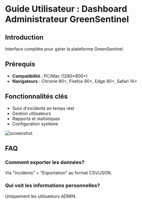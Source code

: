 # Guide Utilisateur : Dashboard Administrateur GreenSentinel

## Introduction

Interface complète pour gérer la plateforme GreenSentinel.

## Prérequis

- **Compatibilité** : PC/Mac (1280×800+)
- **Navigateurs** : Chrome 90+, Firefox 90+, Edge 90+, Safari 14+

## Fonctionnalités clés

- Suivi d'incidents en temps réel
- Gestion utilisateurs
- Rapports et statistiques
- Configuration système

![screenshot](./img/admin_login.png)

## FAQ

### Comment exporter les données?
Via "Incidents" > "Exportation" au format CSV/JSON.

### Qui voit les informations personnelles?
Uniquement les utilisateurs ADMIN.
